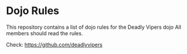 Dojo Rules
==========

This repository contains a list of dojo rules for the Deadly Vipers dojo
All members should read the rules.

Check: https://github.com/deadlyvipers
